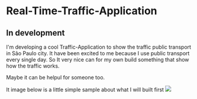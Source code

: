 # Real-Time-Traffic-Application

## In development

I'm developing a cool Traffic-Application to show the traffic public transport in São Paulo city. 
It have been excited to me because I use public transport every single day. So It very nice 
can for my own build something that show how the traffic works. 

Maybe it can be helpul for someone too. 

It image below is a little simple sample about what I will built first
![](https://uploaddeimagens.com.br/images/000/773/852/original/real_time_traffic_application1.png?1478905955)



